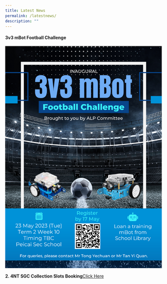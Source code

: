 ```yaml
---
title: Latest News
permalink: /latestnews/
description: ""
---
```

<h4><strong>3v3 mBot Football Challenge</strong></h4>
<img src="/images/3v3 mbot football challenge.png" alt="...">
	
	

	
	
	
	
	
<b>2. 4NT SGC Collection Slots Booking</b><a rel="noopener" target="_blank" href="https://docs.google.com/forms/d/e/1FAIpQLSf30HhoPsCMq1RTcsKuMk5O2zyfjjJqO9xLUY08kEkrg_JXvQ/viewform">Click Here</a>